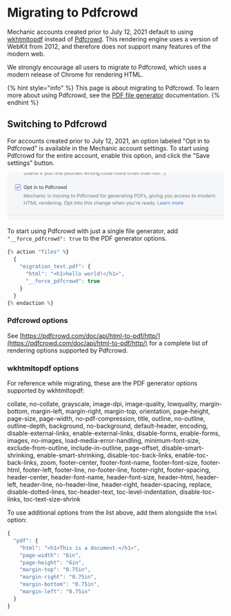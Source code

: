# Migrating to Pdfcrowd

Mechanic accounts created prior to July 12, 2021 default to using [wkhtmltopdf](https://wkhtmltopdf.org/) instead of [Pdfcrowd](https://pdfcrowd.com/). This rendering engine uses a version of WebKit from 2012, and therefore does not support many features of the modern web.

We strongly encourage all users to migrate to Pdfcrowd, which uses a modern release of Chrome for rendering HTML.

{% hint style="info" %}
This page is about migrating to Pdfcrowd. To learn more about using Pdfcrowd, see the [PDF file generator](./) documentation.
{% endhint %}

## Switching to Pdfcrowd

For accounts created prior to July 12, 2021, an option labeled "Opt in to Pdfcrowd" is available in the Mechanic account settings. To start using Pdfcrowd for the entire account, enable this option, and click the "Save settings" button.

![](../../../../.gitbook/assets/screen-shot-2021-07-12-at-1.14.42-pm.png)

To start using Pdfcrowd with just a single file generator, add `"__force_pdfcrowd": true` to the PDF generator options.

```javascript
{% action "files" %}
  {
    "migration_test.pdf": {
      "html": "<h1>hello world!</h1>",
      "__force_pdfcrowd": true
    }
  }
{% endaction %}
```

### Pdfcrowd options

See [https://pdfcrowd.com/doc/api/html-to-pdf/http/](https://pdfcrowd.com/doc/api/html-to-pdf/http/) for a complete list of rendering options supported by Pdfcrowd.

### wkhtmltopdf options

For reference while migrating, these are the PDF generator options supported by wkhtmltopdf:

collate, no-collate, grayscale, image-dpi, image-quality, lowquality, margin-bottom, margin-left, margin-right, margin-top, orientation, page-height, page-size, page-width, no-pdf-compression, title, outline, no-outline, outline-depth, background, no-background, default-header, encoding, disable-external-links, enable-external-links, disable-forms, enable-forms, images, no-images, load-media-error-handling, minimum-font-size, exclude-from-outline, include-in-outline, page-offset, disable-smart-shrinking, enable-smart-shrinking, disable-toc-back-links, enable-toc-back-links, zoom, footer-center, footer-font-name, footer-font-size, footer-html, footer-left, footer-line, no-footer-line, footer-right, footer-spacing, header-center, header-font-name, header-font-size, header-html, header-left, header-line, no-header-line, header-right, header-spacing, replace, disable-dotted-lines, toc-header-text, toc-level-indentation, disable-toc-links, toc-text-size-shrink

To use additional options from the list above, add them alongside the `html` option:

```javascript
{
  "pdf": {
    "html": "<h1>This is a document.</h1>",
    "page-width": "6in",
    "page-height": "6in",
    "margin-top": "0.75in",
    "margin-right": "0.75in",
    "margin-bottom": "0.75in",
    "margin-left": "0.75in"
  }
}
```

## 

